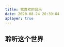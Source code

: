```yaml
---
title: 我喜欢的音乐
date: 2020-08-24 20:39:04
aplayer: true
---
```


## 聆听这个世界

<div class="aplayer" data-id="320603130" data-server="netease" data-type="playlist" data-mutex="true" data-preload="auto" data-theme="#3F51B5" data-autoplay="false"></div>